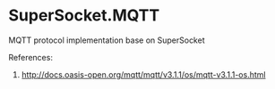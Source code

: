 # SuperSocket.MQTT

MQTT protocol implementation base on SuperSocket

References:

1. http://docs.oasis-open.org/mqtt/mqtt/v3.1.1/os/mqtt-v3.1.1-os.html
